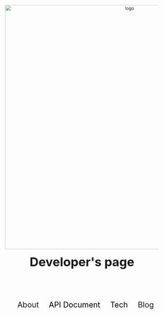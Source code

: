 <style>
.container-lg{
  display:none
}
.subject{
  text-align: center;
}
.link {
  text-decoration: none;
  color : black;
}
.box{
  outline-style: solid;
  padding : 20px;
  outline-color : black;
  height : 1000px;
  weight : 100%;
}
.subject{
  font-size : 40px;
  text-align: center;
  margin : 0 0 70px 0;
}

.navbar {
  display: flex;
  justify-content: space-around;
}

.navbar >li{
  display :flex;
  font-size : 25px;
}
</style>
 <center><img width="800px"  alt="logo" src="https://user-images.githubusercontent.com/57890052/139808423-eb478b6d-4d26-4075-8165-c7a75bc9a8a2.png"></center>
 <br/>
<h2 class="subject">Developer's page</h2>
<br/>
<nav>
  <ul class="navbar">
    <li>About</li>
    <li><a class="link" href="https://bold-9.github.io/ownMall">API Document</a></li>
    <li><a class="link" href="https://bold-9.github.io/front-end">Tech</a></li>
    <li>Blog</li>
  </ul>
</nav>
